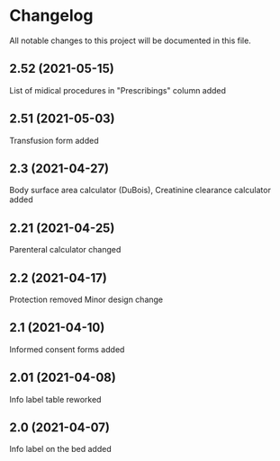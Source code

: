 # Changelog
All notable changes to this project will be documented in this file.

## 2.52 (2021-05-15)
List of midical procedures in "Prescribings" column added

## 2.51 (2021-05-03)
Transfusion form added

## 2.3 (2021-04-27)
Body surface area calculator (DuBois),
Creatinine clearance calculator added

## 2.21 (2021-04-25)
Parenteral calculator changed

## 2.2 (2021-04-17)
Protection removed
Minor design change

## 2.1 (2021-04-10)
Informed consent forms added

## 2.01 (2021-04-08)
Info label table reworked

## 2.0 (2021-04-07)
Info label on the bed added